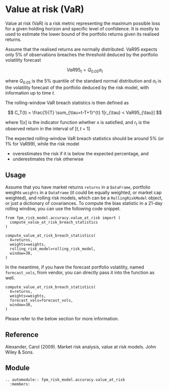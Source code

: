 # Value at risk (VaR)

Value at risk (VaR) is a risk metric representing the maximum possible
loss for a given holding horizon and specific level of confidence. It is
mostly to used to estimate the lower bound of the portfolio returns given
its realised returns.

Assume that the realised returns are normally distributed. VaR95 expects
only 5% of observations breaches the threshold deduced by the portfolio
volatility forecast

$$
VaR95_t = Q_{0.05} \sigma_t
$$

where $Q_{0.05}$ is the 5% quantile of the standard normal distribution
and $\sigma_t$ is the volatility forecast of the portfolio deduced by
the risk model, with information up to time $t$.

The rolling-window VaR breach statistics is then defined as

$$
C_T(t) = \frac{1}{T} \sum_{\tau=t-T+1}^{t} 1[r_{\tau} < VaR95_{\tau}]
$$

where $1[x]$ is the indicator function whether x is satisfied, and
$r_t$ is the observed return in the interval of $[t, t+1]$

The expected rolling-window VaR breach statistics should be around
5% (or 1% for VaR99), while the risk model

- overestimates the risk if it is below the expected percentage, and
- underestimates the risk otherwise

## Usage

Assume that you have market returns `returns` in a `DataFrame`, portfolio
weights `weights` in a `DataFrame` (it could be equally weighted, or market
cap weighted), and rolling risk models, which can be a `RollingRiskModel`
object, or just a dictionary of covariances. To compute the bias statistic
in a 21-day rolling window, you can use the following code snippet.

```
from fpm_risk_model.accuracy.value_at_risk import (
  compute_value_at_risk_breach_statistics
)

compute_value_at_risk_breach_statistics(
  X=returns,
  weights=weights,
  rolling_risk_model=rolling_risk_model,
  window=30,
)
```

In the meantime, if you have the forecast portfolio volatility, named
`forecast_vols`, from vendor, you can directly pass it into the function
as well.

```
compute_value_at_risk_breach_statistics(
  X=returns,
  weights=weights,
  forecast_vols=forecast_vols,
  window=30,
)
```

Please refer to the below section for more information.

## Reference

Alexander, Carol (2009). Market risk analysis, value at risk models. John Wiley & Sons.

## Module

```{eval-rst}
.. automodule:: fpm_risk_model.accuracy.value_at_risk
  :members:
```

